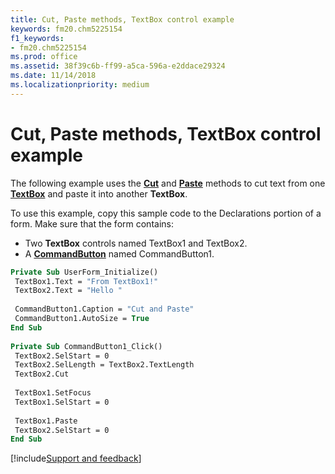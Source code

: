 ```yaml
---
title: Cut, Paste methods, TextBox control example
keywords: fm20.chm5225154
f1_keywords:
- fm20.chm5225154
ms.prod: office
ms.assetid: 38f39c6b-ff99-a5ca-596a-e2ddace29324
ms.date: 11/14/2018
ms.localizationpriority: medium
---
```



# Cut, Paste methods, TextBox control example

The following example uses the **[Cut](cut-method-microsoft-forms.md)** and **[Paste](paste-method-microsoft-forms.md)** methods to cut text from one **[TextBox](textbox-control.md)** and paste it into another **TextBox**.

To use this example, copy this sample code to the Declarations portion of a form. Make sure that the form contains:

- Two **TextBox** controls named TextBox1 and TextBox2.    
- A **[CommandButton](commandbutton-control.md)** named CommandButton1.
    

```vb
Private Sub UserForm_Initialize() 
 TextBox1.Text = "From TextBox1!" 
 TextBox2.Text = "Hello " 
 
 CommandButton1.Caption = "Cut and Paste" 
 CommandButton1.AutoSize = True 
End Sub 
 
Private Sub CommandButton1_Click() 
 TextBox2.SelStart = 0 
 TextBox2.SelLength = TextBox2.TextLength 
 TextBox2.Cut 
 
 TextBox1.SetFocus 
 TextBox1.SelStart = 0 
 
 TextBox1.Paste 
 TextBox2.SelStart = 0 
End Sub
```

[!include[Support and feedback](~/includes/feedback-boilerplate.md)]